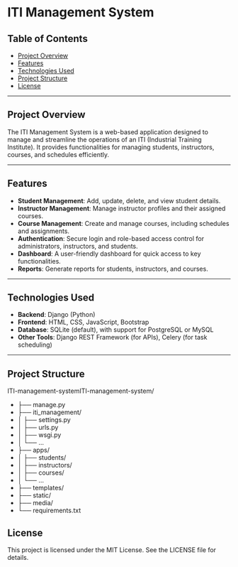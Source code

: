 # ITI Management System

## Table of Contents
- [Project Overview](#project-overview)
- [Features](#features)
- [Technologies Used](#technologies-used)
- [Project Structure](#project-structure)
- [License](#license)

---

## Project Overview
The ITI Management System is a web-based application designed to manage and streamline the operations of an ITI (Industrial Training Institute). It provides functionalities for managing students, instructors, courses, and schedules efficiently.

---

## Features
- **Student Management**: Add, update, delete, and view student details.
- **Instructor Management**: Manage instructor profiles and their assigned courses.
- **Course Management**: Create and manage courses, including schedules and assignments.
- **Authentication**: Secure login and role-based access control for administrators, instructors, and students.
- **Dashboard**: A user-friendly dashboard for quick access to key functionalities.
- **Reports**: Generate reports for students, instructors, and courses.

---

## Technologies Used
- **Backend**: Django (Python)
- **Frontend**: HTML, CSS, JavaScript, Bootstrap
- **Database**: SQLite (default), with support for PostgreSQL or MySQL
- **Other Tools**: Django REST Framework (for APIs), Celery (for task scheduling)

---

## Project Structure
ITI-management-systemITI-management-system/
- ├── manage.py
- ├── iti_management/
- │   ├── settings.py
- │   ├── urls.py
- │   ├── wsgi.py
- │   └── ...
- ├── apps/
- │   ├── students/
- │   ├── instructors/
- │   ├── courses/
- │   └── ...
- ├── templates/
- ├── static/
- ├── media/
- └── requirements.txt

## License
This project is licensed under the MIT License. See the LICENSE file for details.
